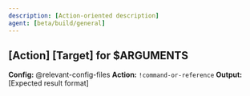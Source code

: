 ```yaml
---
description: [Action-oriented description]
agent: [beta/build/general]
---
```


## [Action] [Target] for $ARGUMENTS

**Config:** @relevant-config-files
**Action:** `!command-or-reference`
**Output:** [Expected result format]
